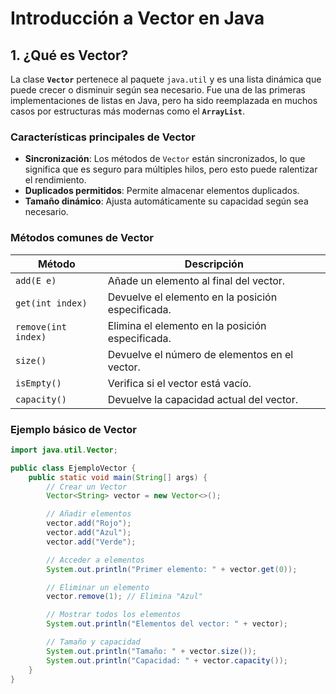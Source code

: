# **Introducción a Vector en Java**


## **1. ¿Qué es Vector?**

La clase **`Vector`** pertenece al paquete `java.util` y es una lista dinámica que puede crecer o disminuir según sea necesario. Fue una de las primeras implementaciones de listas en Java, pero ha sido reemplazada en muchos casos por estructuras más modernas como el **`ArrayList`**.

### **Características principales de Vector**
- **Sincronización**: Los métodos de `Vector` están sincronizados, lo que significa que es seguro para múltiples hilos, pero esto puede ralentizar el rendimiento.
- **Duplicados permitidos**: Permite almacenar elementos duplicados.
- **Tamaño dinámico**: Ajusta automáticamente su capacidad según sea necesario.

### **Métodos comunes de Vector**

| **Método**               | **Descripción**                                                                 |
|--------------------------|---------------------------------------------------------------------------------|
| `add(E e)`               | Añade un elemento al final del vector.                                          |
| `get(int index)`         | Devuelve el elemento en la posición especificada.                               |
| `remove(int index)`      | Elimina el elemento en la posición especificada.                                |
| `size()`                 | Devuelve el número de elementos en el vector.                                   |
| `isEmpty()`              | Verifica si el vector está vacío.                                               |
| `capacity()`             | Devuelve la capacidad actual del vector.                                        |

### **Ejemplo básico de Vector**
```java
import java.util.Vector;

public class EjemploVector {
    public static void main(String[] args) {
        // Crear un Vector
        Vector<String> vector = new Vector<>();

        // Añadir elementos
        vector.add("Rojo");
        vector.add("Azul");
        vector.add("Verde");

        // Acceder a elementos
        System.out.println("Primer elemento: " + vector.get(0));

        // Eliminar un elemento
        vector.remove(1); // Elimina "Azul"

        // Mostrar todos los elementos
        System.out.println("Elementos del vector: " + vector);

        // Tamaño y capacidad
        System.out.println("Tamaño: " + vector.size());
        System.out.println("Capacidad: " + vector.capacity());
    }
}
```

